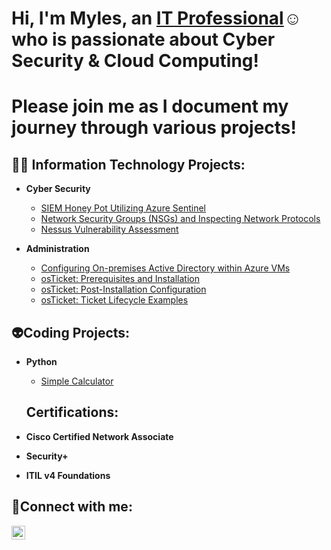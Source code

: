 <h1>Hi, I'm Myles, an <a href="https://www.linkedin.com/in/myles-robbins-250537234/">IT Professional</a>☺ who is passionate about Cyber Security & Cloud Computing! </h1>
<h1>Please join me as I document my journey through various projects!</h1>

<h2>👨‍💻 Information Technology Projects:</h2>

- <b>Cyber Security</b>
    - [SIEM Honey Pot Utilizing Azure Sentinel](https://github.com/robbinsm8107/SIEM_Project)
    - [Network Security Groups (NSGs) and Inspecting Network Protocols](https://github.com/robbinsm8107/azure-network-protocols)
    - [Nessus Vulnerability Assessment](https://github.com/robbinsm8107/Nessus)
    
- <b>Administration</b>
  - [Configuring On-premises Active Directory within Azure VMs](https://github.com/robbinsm8107/configure-ad)
  - [osTicket: Prerequisites and Installation](https://github.com/robbinsm8107/osticket-prereqs)
  - [osTicket: Post-Installation Configuration](https://github.com/robbinsm8107/post-install-config)
  - [osTicket: Ticket Lifecycle Examples](https://github.com/robbinsm8107/ticket-lifecycle)
 
<h2>👽Coding Projects:</h2>

- <b>Python </b>
  - [Simple Calculator](https://github.com/robbinsm8107/calculator.py/blob/main/calculator.py)
 
   <h2>Certifications:</h2>

- <b>Cisco Certified Network Associate</b>
- <b>Security+</b>
- <b>ITIL v4 Foundations</b>

<h2>🤳Connect with me:</h2>

[<img align="left" alt="Myles | LinkedIn" width="22px" src="https://cdn.jsdelivr.net/npm/simple-icons@v3/icons/linkedin.svg" />][linkedin]

[linkedin]: https://www.linkedin.com/in/myles-robbins-250537234/




